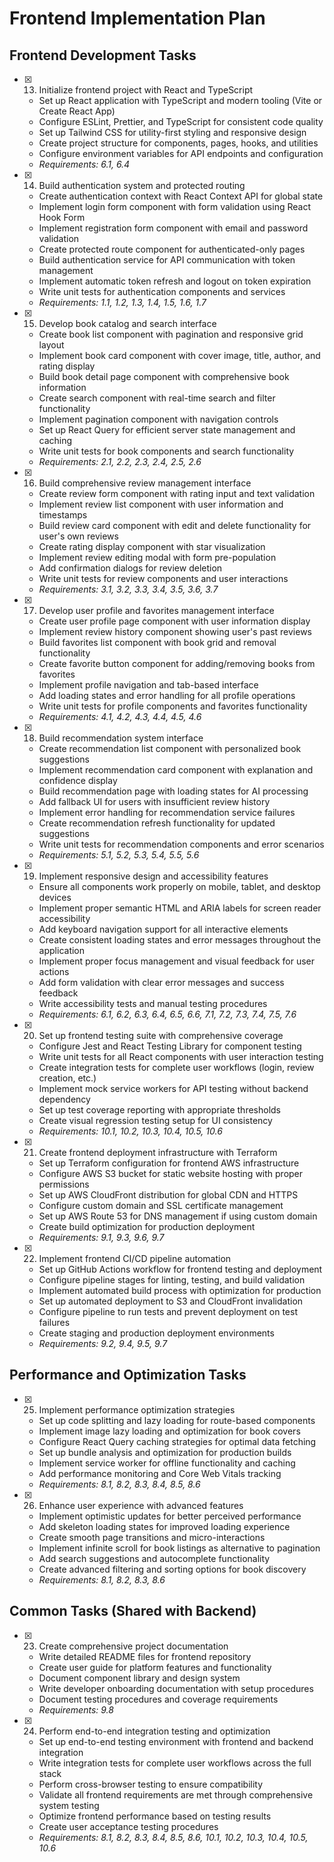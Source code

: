 # Frontend Implementation Plan

## Frontend Development Tasks

- [x] 13. Initialize frontend project with React and TypeScript
  - Set up React application with TypeScript and modern tooling (Vite or Create React App)
  - Configure ESLint, Prettier, and TypeScript for consistent code quality
  - Set up Tailwind CSS for utility-first styling and responsive design
  - Create project structure for components, pages, hooks, and utilities
  - Configure environment variables for API endpoints and configuration
  - _Requirements: 6.1, 6.4_

- [x] 14. Build authentication system and protected routing
  - Create authentication context with React Context API for global state
  - Implement login form component with form validation using React Hook Form
  - Implement registration form component with email and password validation
  - Create protected route component for authenticated-only pages
  - Build authentication service for API communication with token management
  - Implement automatic token refresh and logout on token expiration
  - Write unit tests for authentication components and services
  - _Requirements: 1.1, 1.2, 1.3, 1.4, 1.5, 1.6, 1.7_

- [x] 15. Develop book catalog and search interface
  - Create book list component with pagination and responsive grid layout
  - Implement book card component with cover image, title, author, and rating display
  - Build book detail page component with comprehensive book information
  - Create search component with real-time search and filter functionality
  - Implement pagination component with navigation controls
  - Set up React Query for efficient server state management and caching
  - Write unit tests for book components and search functionality
  - _Requirements: 2.1, 2.2, 2.3, 2.4, 2.5, 2.6_

- [x] 16. Build comprehensive review management interface
  - Create review form component with rating input and text validation
  - Implement review list component with user information and timestamps
  - Build review card component with edit and delete functionality for user's own reviews
  - Create rating display component with star visualization
  - Implement review editing modal with form pre-population
  - Add confirmation dialogs for review deletion
  - Write unit tests for review components and user interactions
  - _Requirements: 3.1, 3.2, 3.3, 3.4, 3.5, 3.6, 3.7_

- [x] 17. Develop user profile and favorites management interface
  - Create user profile page component with user information display
  - Implement review history component showing user's past reviews
  - Build favorites list component with book grid and removal functionality
  - Create favorite button component for adding/removing books from favorites
  - Implement profile navigation and tab-based interface
  - Add loading states and error handling for all profile operations
  - Write unit tests for profile components and favorites functionality
  - _Requirements: 4.1, 4.2, 4.3, 4.4, 4.5, 4.6_

- [x] 18. Build recommendation system interface
  - Create recommendation list component with personalized book suggestions
  - Implement recommendation card component with explanation and confidence display
  - Build recommendation page with loading states for AI processing
  - Add fallback UI for users with insufficient review history
  - Implement error handling for recommendation service failures
  - Create recommendation refresh functionality for updated suggestions
  - Write unit tests for recommendation components and error scenarios
  - _Requirements: 5.1, 5.2, 5.3, 5.4, 5.5, 5.6_

- [x] 19. Implement responsive design and accessibility features
  - Ensure all components work properly on mobile, tablet, and desktop devices
  - Implement proper semantic HTML and ARIA labels for screen reader accessibility
  - Add keyboard navigation support for all interactive elements
  - Create consistent loading states and error messages throughout the application
  - Implement proper focus management and visual feedback for user actions
  - Add form validation with clear error messages and success feedback
  - Write accessibility tests and manual testing procedures
  - _Requirements: 6.1, 6.2, 6.3, 6.4, 6.5, 6.6, 7.1, 7.2, 7.3, 7.4, 7.5, 7.6_

- [x] 20. Set up frontend testing suite with comprehensive coverage
  - Configure Jest and React Testing Library for component testing
  - Write unit tests for all React components with user interaction testing
  - Create integration tests for complete user workflows (login, review creation, etc.)
  - Implement mock service workers for API testing without backend dependency
  - Set up test coverage reporting with appropriate thresholds
  - Create visual regression testing setup for UI consistency
  - _Requirements: 10.1, 10.2, 10.3, 10.4, 10.5, 10.6_

- [x] 21. Create frontend deployment infrastructure with Terraform
  - Set up Terraform configuration for frontend AWS infrastructure
  - Configure AWS S3 bucket for static website hosting with proper permissions
  - Set up AWS CloudFront distribution for global CDN and HTTPS
  - Configure custom domain and SSL certificate management
  - Set up AWS Route 53 for DNS management if using custom domain
  - Create build optimization for production deployment
  - _Requirements: 9.1, 9.3, 9.6, 9.7_

- [x] 22. Implement frontend CI/CD pipeline automation
  - Set up GitHub Actions workflow for frontend testing and deployment
  - Configure pipeline stages for linting, testing, and build validation
  - Implement automated build process with optimization for production
  - Set up automated deployment to S3 and CloudFront invalidation
  - Configure pipeline to run tests and prevent deployment on test failures
  - Create staging and production deployment environments
  - _Requirements: 9.2, 9.4, 9.5, 9.7_

## Performance and Optimization Tasks

- [x] 25. Implement performance optimization strategies
  - Set up code splitting and lazy loading for route-based components
  - Implement image lazy loading and optimization for book covers
  - Configure React Query caching strategies for optimal data fetching
  - Set up bundle analysis and optimization for production builds
  - Implement service worker for offline functionality and caching
  - Add performance monitoring and Core Web Vitals tracking
  - _Requirements: 8.1, 8.2, 8.3, 8.4, 8.5, 8.6_

- [x] 26. Enhance user experience with advanced features
  - Implement optimistic updates for better perceived performance
  - Add skeleton loading states for improved loading experience
  - Create smooth page transitions and micro-interactions
  - Implement infinite scroll for book listings as alternative to pagination
  - Add search suggestions and autocomplete functionality
  - Create advanced filtering and sorting options for book discovery
  - _Requirements: 8.1, 8.2, 8.3, 8.6_

## Common Tasks (Shared with Backend)

- [x] 23. Create comprehensive project documentation
  - Write detailed README files for frontend repository
  - Create user guide for platform features and functionality
  - Document component library and design system
  - Write developer onboarding documentation with setup procedures
  - Document testing procedures and coverage requirements
  - _Requirements: 9.8_

- [x] 24. Perform end-to-end integration testing and optimization
  - Set up end-to-end testing environment with frontend and backend integration
  - Write integration tests for complete user workflows across the full stack
  - Perform cross-browser testing to ensure compatibility
  - Validate all frontend requirements are met through comprehensive system testing
  - Optimize frontend performance based on testing results
  - Create user acceptance testing procedures
  - _Requirements: 8.1, 8.2, 8.3, 8.4, 8.5, 8.6, 10.1, 10.2, 10.3, 10.4, 10.5, 10.6_